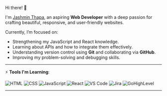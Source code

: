 Hi there! 👋

I'm [Jashmin Thapa](https://github.com/jashmin14), an aspiring **Web Developer** with a deep passion for crafting beautiful, responsive, and user-friendly websites.  

Currently, I’m focused on:  
- Strengthening my JavaScript and React knowledge.    
- Learning about APIs and how to integrate them effectively.  
- Understanding version control using **Git** and collaborating via **GitHub**.  
- Improving my problem-solving and debugging skills.  

---


⚡ **Tools I'm Learning**:

![HTML](https://img.shields.io/badge/HTML-E34F26?style=flat&logo=html5&logoColor=white)
![CSS](https://img.shields.io/badge/CSS-1572B6?style=flat&logo=css3&logoColor=white)
![JavaScript](https://img.shields.io/badge/JavaScript-F7DF1E?style=flat&logo=javascript&logoColor=black)
![React](https://img.shields.io/badge/React-20232A?style=flat&logo=react&logoColor=61DAFB)
![VS Code](https://img.shields.io/badge/VS_Code-007ACC?style=flat&logo=visual-studio-code&logoColor=white)
![Jira](https://img.shields.io/badge/Jira-0052CC?style=flat&logo=jira&logoColor=white)
![GoHighLevel](https://img.shields.io/badge/GoHighLevel-2F80ED?style=flat&logoColor=white)



--- 

